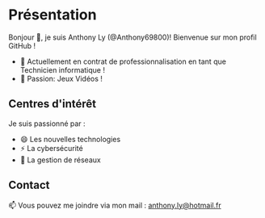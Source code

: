 # Présentation

Bonjour 👋, je suis Anthony Ly (@Anthony69800)!
Bienvenue sur mon profil GitHub !

- 💼 Actuellement en contrat de professionnalisation en tant que Technicien informatique !
- 👀 Passion: Jeux Vidéos !

## Centres d'intérêt
Je suis passionné par :
- 😄 Les nouvelles technologies
- ⚡ La cybersécurité
- 💞️ La gestion de réseaux

## Contact
📫 Vous pouvez me joindre via mon mail : anthony.ly@hotmail.fr
